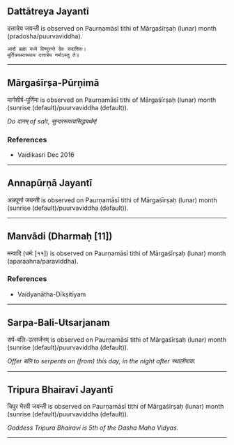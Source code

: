 ## Dattātreya Jayantī
दत्तात्रेय जयन्ती is observed on Paurṇamāsī tithi of Mārgaśīrṣaḥ (lunar) month (pradosha/puurvaviddha).



```
आदौ ब्रह्मा मध्ये विष्णुरन्ते देवः सदाशिवः।
मूर्तित्रयस्वरूपाय दत्तात्रेय नमोऽस्तु ते॥
```

---
## Mārgaśīrṣa-Pūrṇimā
मार्गशीर्ष-पूर्णिमा is observed on Paurṇamāsī tithi of Mārgaśīrṣaḥ (lunar) month (sunrise (default)/puurvaviddha (default)).

_Do दानम् of salt, सुन्दररूपत्वसिद्ध्यर्थम्!_
### References
* Vaidikasri Dec 2016


---
## Annapūrṇā Jayantī
अन्नपूर्णा जयन्ती is observed on Paurṇamāsī tithi of Mārgaśīrṣaḥ (lunar) month (sunrise (default)/puurvaviddha (default)).



---
## Manvādi (Dharmaḥ [11])
मन्वादि (धर्मः [११]) is observed on Paurṇamāsī tithi of Mārgaśīrṣaḥ (lunar) month (aparaahna/paraviddha).


### References
* Vaidyanātha-Dīkṣitīyam


---
## Sarpa-Bali-Utsarjanam
सर्प-बलि-उत्सर्जनम् is observed on Paurṇamāsī tithi of Mārgaśīrṣaḥ (lunar) month (sunrise (default)/puurvaviddha (default)).

_Offer बलि to serpents on (from) this day, in the night after स्थालीपाक._

---
## Tripura Bhairavī Jayantī
त्रिपुर भैरवी जयन्ती is observed on Paurṇamāsī tithi of Mārgaśīrṣaḥ (lunar) month (sunrise (default)/puurvaviddha (default)).

_Goddess Tripura Bhairavi is 5th of the Dasha Maha Vidyas._

---
